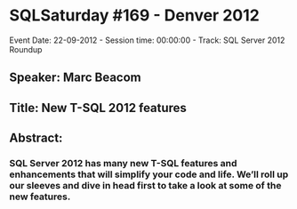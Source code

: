 # SQLSaturday #169 - Denver 2012
Event Date: 22-09-2012 - Session time: 00:00:00 - Track: SQL Server 2012 Roundup
## Speaker: Marc Beacom
## Title: New T-SQL 2012 features
## Abstract:
### SQL Server 2012 has many new T-SQL features and enhancements that will simplify your code and life.  We’ll roll up our sleeves and dive in head first to take a look at some of the new features.
